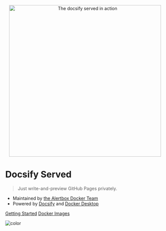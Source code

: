 <p align="center">
  <img alt="The docsify served in action" src="https://user-images.githubusercontent.com/958227/83913776-9a596a80-a78d-11ea-83ea-b8d953996c21.png" width="480">
</p>

# Docsify Served

> Just write-and-preview GitHub Pages privately.

- Maintained by [the Alertbox Docker Team](https://github.com/alertbox/docsify-served/)
- Powered by [Docsify](https://docsify.js.org/) and [Docker Desktop](https://www.docker.com/products/docker-desktop)

[Getting Started](#welcome)
[Docker Images](https://hub.docker.com/r/alertbox/docsify-served)

<!-- background color -->

![color](#f0f0f0)